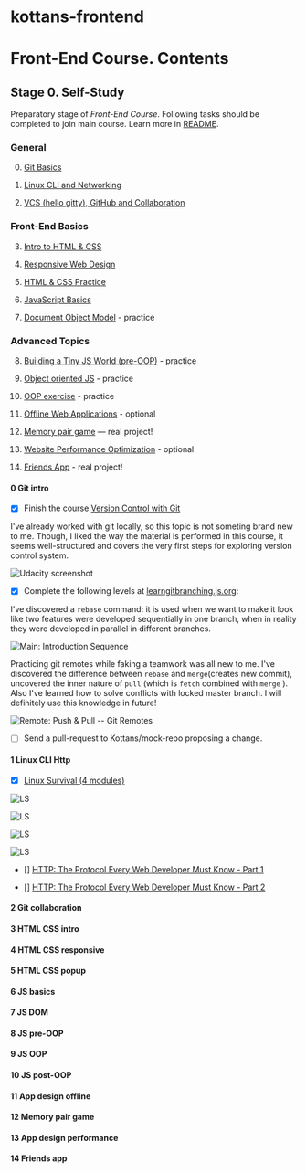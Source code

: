 # kottans-frontend

# Front-End Course. Contents

## Stage 0. Self-Study

Preparatory stage of _Front-End Course_. Following tasks should be completed
to join main course. Learn more in [README](README.md).

### General
0. [Git Basics](#0-git-intro)
 
1. [Linux CLI and Networking](#1-linux-cli-http)
 
2. [VCS (hello gitty), GitHub and Collaboration](#2-git-collaboration)

### Front-End Basics
3. [Intro to HTML & CSS](#3-html-css-intro)
 
4. [Responsive Web Design](#4-html-css-responsive)
 
5. [HTML & CSS Practice](#5-html-css-popup)
 
6. [JavaScript Basics](#6-js-basics)
 
7. [Document Object Model](#7-js-dom) - practice

### Advanced Topics
8. [Building a Tiny JS World (pre-OOP)](#8-js-pre-oop) - practice
 
9. [Object oriented JS](#9-js-oop) - practice
 
10. [OOP exercise](#10-js-post-oop) - practice
 
11. [Offline Web Applications](#11-app-design-offline) - optional

12. [Memory pair game](#12-memory-pair-game) — real project!

13. [Website Performance Optimization](#13-app-design-performance) - optional

14. [Friends App](#14-friends-app) - real project!

#### 0 Git intro

* [x] Finish the course [Version Control with Git](https://classroom.udacity.com/courses/ud123)

I've already worked with git locally, so this topic is not someting brand new to me. Though, I liked the way the material is performed in this course, it seems well-structured and covers the very first steps for exploring version control system.

![Udacity screenshot](task0/01.jpg)

* [x] Complete the following levels at [learngitbranching.js.org](https://learngitbranching.js.org):

I've discovered a ```rebase``` command: it is used when we want to make it look like two features were developed sequentially in one branch, when in reality they were developed in parallel in different branches.

![Main: Introduction Sequence](task0/02.jpg)

Practicing git remotes while faking a teamwork was all new to me. I've discovered the difference between ```rebase``` and ```merge```(creates new commit), uncovered the inner nature of ```pull``` (which is ```fetch``` combined with ```merge``` ). Also I've learned how to solve conflicts with locked master branch. I will definitely use this knowledge in future!

![Remote: Push & Pull -- Git Remotes](task0/03.jpg)

* [ ] Send a pull-request to Kottans/mock-repo proposing a change.

#### 1 Linux CLI Http

* [x] [Linux Survival (4 modules)](https://linuxsurvival.com/linux-tutorial-introduction/)

![LS](task1/1.jpg)

![LS](task1/2.jpg)

![LS](task1/3.jpg)

![LS](task1/4.jpg)

* [] [HTTP: The Protocol Every Web Developer Must Know - Part 1](https://code.tutsplus.com/tutorials/http-the-protocol-every-web-developer-must-know-part-1--net-31177)

* [] [HTTP: The Protocol Every Web Developer Must Know - Part 2](https://code.tutsplus.com/tutorials/http-the-protocol-every-web-developer-must-know-part-2--net-31155)

#### 2 Git collaboration

#### 3 HTML CSS intro

#### 4 HTML CSS responsive

#### 5 HTML CSS popup

#### 6 JS basics

#### 7 JS DOM

#### 8 JS pre-OOP

#### 9 JS OOP

#### 10 JS post-OOP

#### 11 App design offline

#### 12 Memory pair game

#### 13 App design performance

#### 14 Friends app
